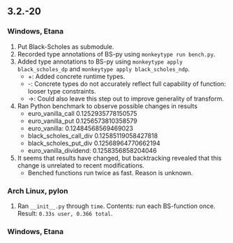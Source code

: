 ## 3.2.-20
### Windows, Etana
1. Put Black-Scholes as submodule.
2. Recorded type annotations of BS-py using `monkeytype run bench.py`.
3. Added type annotations to BS-py using `monkeytype apply black_scholes_dp` and `monkeytype apply black_scholes_ndp`.
    * +: Added concrete runtime types.
    * -: Concrete types do not accurately reflect full capability of function: looser type constraints.
    * ->: Could also leave this step out to improve generality of transform.
4. Ran Python benchmark to observe possible changes in results
    * euro_vanilla_call 0.1252935778150575
    * euro_vanilla_put 0.1256573810358579
    * euro_vanilla: 0.12484568569469023
    * black_scholes_call_div 0.12585119058427818
    * black_scholes_put_div 0.12568964770662194
    * euro_vanilla_dividend: 0.1258356858204046
5. It seems that results have changed, but backtracking revealed that this change is unrelated to recent modifications.
    * Benched functions run twice as fast. Reason is unknown.

### Arch Linux, pylon
1. Ran `__init__.py` through `time`. Contents: run each BS-function once. Result: `0.33s user, 0.366 total`.

### Windows, Etana
